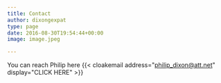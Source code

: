 ```yaml
---
title: Contact
author: dixongexpat
type: page
date: 2016-08-30T19:54:44+00:00
image: image.jpeg

---
```

You can reach Philip here {{< cloakemail address="philip_dixon@att.net" display="CLICK HERE" >}}
